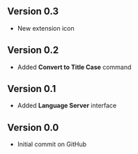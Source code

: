 ## Version 0.3

- New extension icon

## Version 0.2

- Added **Convert to Title Case** command

## Version 0.1

- Added **Language Server** interface

## Version 0.0

- Initial commit on GitHub
